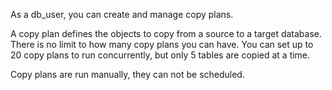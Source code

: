 As a db_user, you can create and manage copy plans.

A copy plan defines the objects to copy from a source to a target database. There is no limit to how many copy plans you can have. You can set up to 20 copy plans to run concurrently, but only 5 tables are copied at a time.

Copy plans are run manually, they can not be scheduled.

